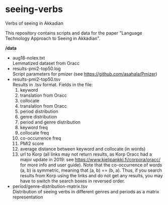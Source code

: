 # seeing-verbs
Verbs of seeing in Akkadian

This repository contains scripts and data for the paper "Language Technology Approach to Seeing in Akkadian".

**/data**  
+ aug18-nolex.txt  
   Lemmatized dataset from Oracc  
+ results-pmi2-top50.log  
   Script parameters for pmizer (see https://github.com/asahala/Pmizer)
+ results-pmi2-top50.tsv  
   Results in .tsv format. Fields in the file:  
   1. keyword  
   2. translation from Oracc
   3. collocate
   4. translation from Oracc  
   5. period distribution
   6. genre distribution
   7. period and genre distribution
   8. keyword freq
   9. collocate freq
   10. co-occurrence freq
   11. PMI2 score
   12. average distance between keyword and collocate (in words)
   13. url to Korp (all links may not return results, as Korp Oracc had a major update in 2019: see https://www.kielipankki.fi/corpora/oracc/ for more info and user guide). Note that the co-occurrence of words (a, b) is symmetric, meaning that (a, b) == (b, a). Thus, if you search results from Korp using the links and do not get any results, you may have to switch the search boxes in reversed order.
+ period/genre-distribution-matrix.tsv  
   Distribution of seeing verbs in different genres and periods as a matrix representation
